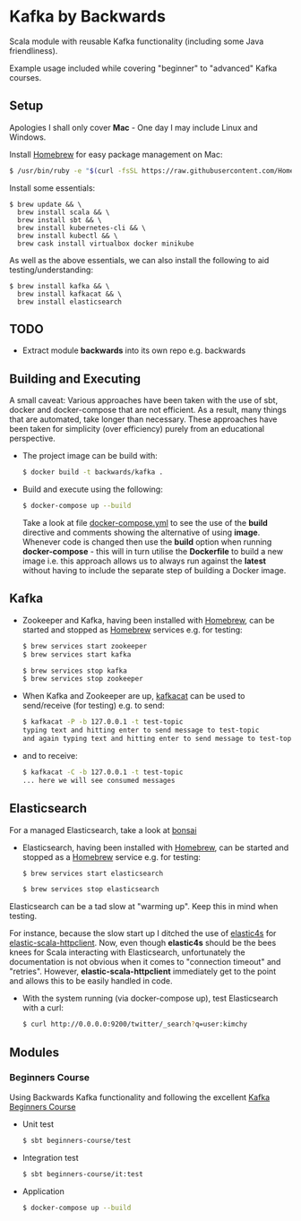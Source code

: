 # Kafka by Backwards

Scala module with reusable Kafka functionality (including some Java friendliness).

Example usage included while covering "beginner" to "advanced" Kafka courses.



## Setup
Apologies I shall only cover **Mac** - One day I may include Linux and Windows.

Install [Homebrew](https://brew.sh) for easy package management on Mac:

```bash
$ /usr/bin/ruby -e "$(curl -fsSL https://raw.githubusercontent.com/Homebrew/install/master/install)"
```

Install some essentials:

```
$ brew update && \
  brew install scala && \
  brew install sbt && \
  brew install kubernetes-cli && \
  brew install kubectl && \
  brew cask install virtualbox docker minikube
```

As well as the above essentials, we can also install the following to aid testing/understanding:

```
$ brew install kafka && \
  brew install kafkacat && \
  brew install elasticsearch
```



## TODO

- Extract module **backwards** into its own repo e.g. backwards



## Building and Executing

A small caveat: Various approaches have been taken with the use of sbt, docker and docker-compose that are not efficient.
As a result, many things that are automated, take longer than necessary.
These approaches have been taken for simplicity (over efficiency) purely from an educational perspective.

- The project image can be build with:
    ```bash
    $ docker build -t backwards/kafka .
    ```
  
- Build and execute using the following:
    ```bash
    $ docker-compose up --build
    ```
    Take a look at file [docker-compose.yml](docker-compose.yml) to see the use of the **build** directive and comments showing the alternative of using **image**. Whenever code is changed then use the **build** option when running **docker-compose** - this will in turn utilise the **Dockerfile** to build a new image i.e. this approach allows us to always run against the **latest** without having to include the separate step of building a Docker image.



## Kafka

- Zookeeper and Kafka, having been installed with [Homebrew](https://brew.sh), can be started and stopped as [Homebrew](https://brew.sh) services e.g. for testing:

  ``` bash
  $ brew services start zookeeper
  $ brew services start kafka
  ```

  ```bash
  $ brew services stop kafka
  $ brew services stop zookeeper
  ```

- When Kafka and Zookeeper are up, [kafkacat](https://github.com/edenhill/kafkacat) can be used to send/receive (for testing) e.g. to send:

    ```bash
    $ kafkacat -P -b 127.0.0.1 -t test-topic
    typing text and hitting enter to send message to test-topic 
    and again typing text and hitting enter to send message to test-topic 
    ```

- and to receive:
    ```bash
    $ kafkacat -C -b 127.0.0.1 -t test-topic
    ... here we will see consumed messages
    ```



## Elasticsearch

For a managed Elasticsearch, take a look at [bonsai](https://bonsai.io/)

- Elasticsearch, having been installed with [Homebrew](https://brew.sh), can be started and stopped as a [Homebrew](https://brew.sh) service e.g. for testing:

  ```bash
  $ brew services start elasticsearch
  ```

  ```bash
  $ brew services stop elasticsearch
  ```

Elasticsearch can be a tad slow at "warming up". Keep this in mind when testing.

For instance, because the slow start up I ditched the use of [elastic4s](https://sksamuel.github.io/elastic4s) for [elastic-scala-httpclient](https://github.com/bizreach/elastic-scala-httpclient). Now, even though **elastic4s** should be the bees knees for Scala interacting with Elasticsearch, unfortunately the documentation is not obvious when it comes to "connection timeout" and "retries". However, **elastic-scala-httpclient** immediately get to the point and allows this to be easily handled in code.

- With the system running (via docker-compose up), test Elasticsearch with a curl:
    ```bash
    $ curl http://0.0.0.0:9200/twitter/_search?q=user:kimchy
    ```



## Modules

### Beginners Course

Using Backwards Kafka functionality and following the excellent [Kafka Beginners Course](https://www.udemy.com/apache-kafka/learn/v4/overview)

- Unit test
    ```bash
    $ sbt beginners-course/test
    ```
    
- Integration test
    ```bash
    $ sbt beginners-course/it:test
    ```
    
- Application
    ```bash
    $ docker-compose up --build
    ```



